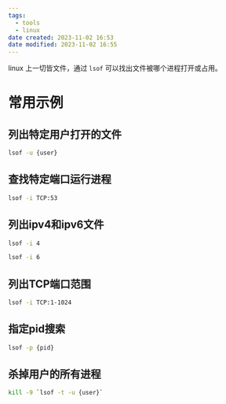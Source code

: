 ```yaml
---
tags:
  - tools
  - linux
date created: 2023-11-02 16:53
date modified: 2023-11-02 16:55
---
```

linux 上一切皆文件，通过 `lsof` 可以找出文件被哪个进程打开或占用。

# 常用示例
## 列出特定用户打开的文件

```bash
lsof -u {user}
```

## 查找特定端口运行进程

```bash
lsof -i TCP:53
```

## 列出ipv4和ipv6文件

```bash
lsof -i 4

lsof -i 6
```

## 列出TCP端口范围
```bash
lsof -i TCP:1-1024
```

## 指定pid搜索
```bash
lsof -p {pid}
```

## 杀掉用户的所有进程
```bash
kill -9 `lsof -t -u {user}`
```

